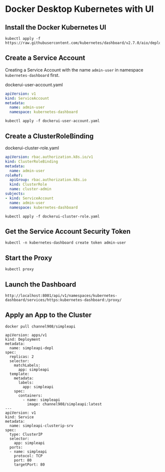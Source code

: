 # Docker Desktop Kubernetes with UI

## Install the Docker Kubernetes UI

```
kubectl apply -f https://raw.githubusercontent.com/kubernetes/dashboard/v2.7.0/aio/deploy/recommended.yaml
```
## Create a Service Account

Creating a Service Account with the name `admin-user` in namespace `kubernetes-dashboard` first.

dockerui-user-account.yaml
```yaml
apiVersion: v1
kind: ServiceAccount
metadata:
  name: admin-user
  namespace: kubernetes-dashboard
```

```
kubectl apply -f dockerui-user-account.yaml
```

## Create a ClusterRoleBinding

dockerui-cluster-role.yaml
```yaml
apiVersion: rbac.authorization.k8s.io/v1
kind: ClusterRoleBinding
metadata:
  name: admin-user
roleRef:
  apiGroup: rbac.authorization.k8s.io
  kind: ClusterRole
  name: cluster-admin
subjects:
- kind: ServiceAccount
  name: admin-user
  namespace: kubernetes-dashboard
```
```
kubectl apply -f dockerui-cluster-role.yaml
```

## Get the Service Account Security Token

```
kubectl -n kubernetes-dashboard create token admin-user
```

## Start the Proxy

```
kubectl proxy
```

## Launch the Dashboard

```
http://localhost:8001/api/v1/namespaces/kubernetes-dashboard/services/https:kubernetes-dashboard:/proxy/
```

## Apply an App to the Cluster
```
docker pull channel908/simpleapi
```

```
apiVersion: apps/v1
kind: Deployment
metadata:
  name: simpleapi-depl
spec:
  replicas: 2
  selector:
    matchLabels:
      app: simpleapi
  template:
    metadata:
      labels:
        app: simpleapi
    spec:
      containers:
        - name: simpleapi
          image: channel908/simpleapi:latest
---
apiVersion: v1
kind: Service
metadata:
  name: simpleapi-clusterip-srv
spec:
  type: ClusterIP
  selector:
    app: simpleapi
  ports:
  - name: simpleapi
    protocol: TCP
    port: 80
    targetPort: 80 
```


